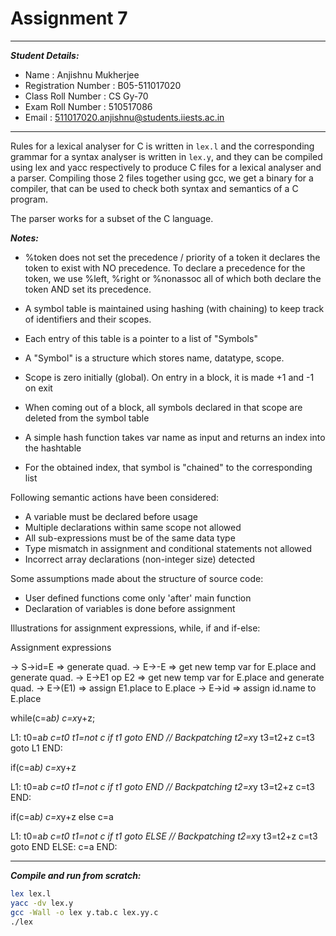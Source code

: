 # Assignment 7

---

***Student Details:***

- Name : Anjishnu Mukherjee
- Registration Number : B05-511017020
- Class Roll Number : CS Gy-70
- Exam Roll Number : 510517086
- Email : 511017020.anjishnu@students.iiests.ac.in

---

Rules for a lexical analyser for C is written in ```lex.l``` and the
corresponding grammar for a syntax analyser is written in ```lex.y```,
and they can be compiled using lex and yacc respectively to produce C files for
a lexical analyser and a parser. Compiling those 2 files together using gcc, we
get a binary for a compiler, that can be used to check both syntax and semantics
of a C program.

The parser works for a subset of the C language.

***Notes:***

- %token does not set the precedence / priority of a token
it declares the token to exist with NO precedence.
To declare a precedence for the token,
we use %left, %right or %nonassoc
all of which both declare the token AND set its precedence.

- A symbol table is maintained using hashing (with chaining)
  to keep track of identifiers and their scopes.
- Each entry of this table is a pointer to a list of "Symbols"
- A "Symbol" is a structure which stores name, datatype, scope.
- Scope is zero initially (global). On entry in a block, it is made +1
  and -1 on exit
- When coming out of a block, all symbols declared in that scope are deleted
  from the symbol table
- A simple hash function takes var name as input
   and returns an index into the hashtable
- For the obtained index, that symbol is "chained" to the corresponding list

Following semantic actions have been considered:

- A variable must be declared before usage
- Multiple declarations within same scope not allowed
- All sub-expressions must be of the same data type
- Type mismatch in assignment and conditional statements not allowed
- Incorrect array declarations (non-integer size) detected

Some assumptions made about the structure of source code:

- User defined functions come only 'after' main function
- Declaration of variables is done before assignment

Illustrations for assignment expressions, while, if and if-else:

Assignment expressions

-> S->id=E => generate quad.
-> E->-E => get new temp var for E.place and generate quad.
-> E->E1 op E2 => get new temp var for E.place and generate quad.
-> E->(E1) => assign E1.place to E.place
-> E->id => assign id.name to E.place

while(c=a*b)
    c=x*y+z;

L1: t0=a*b
c=t0
t1=not c
if t1 goto END // Backpatching
t2=x*y
t3=t2+z
c=t3
goto L1
END:


if(c=a*b)
    c=x*y+z

L1: t0=a*b
c=t0
t1=not c
if t1 goto END // Backpatching
t2=x*y
t3=t2+z
c=t3
END:


if(c=a*b)
    c=x*y+z
else
    c=a

L1: t0=a*b
c=t0
t1=not c
if t1 goto ELSE // Backpatching
t2=x*y
t3=t2+z
c=t3
goto END
ELSE: c=a
END:

---

***Compile and run from scratch:***

  ```bash
  lex lex.l
  yacc -dv lex.y
  gcc -Wall -o lex y.tab.c lex.yy.c
  ./lex
  ```
